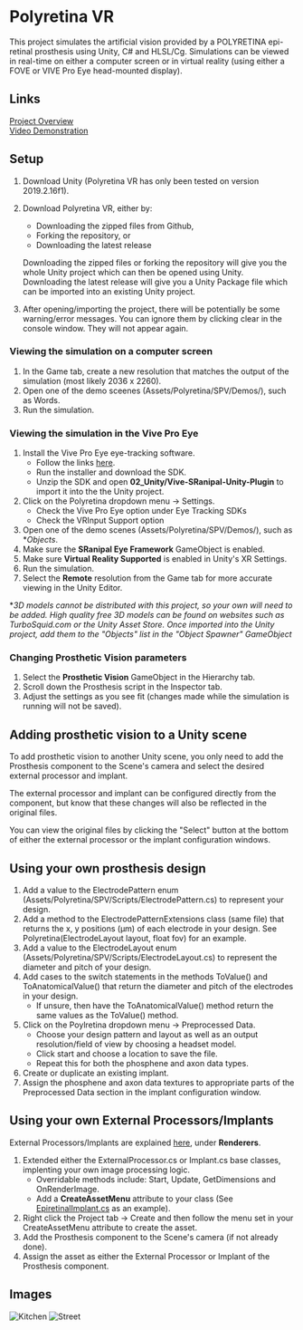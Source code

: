 # Polyretina VR

This project simulates the artificial vision provided by a POLYRETINA epi-retinal prosthesis using Unity, C# and HLSL/Cg. Simulations can be viewed in real-time on either a computer screen or in virtual reality (using either a FOVE or VIVE Pro Eye head-mounted display).

## Links

[Project Overview](https://github.com/jakethorn/polyretina_vr/blob/main/Project%20Overview.pdf)  
[Video Demonstration](https://youtu.be/uyKb91gg8po)

## Setup

1. Download Unity (Polyretina VR has only been tested on version 2019.2.16f1).
2. Download Polyretina VR, either by:
   - Downloading the zipped files from Github,
   - Forking the repository, or
   - Downloading the latest release
   
   Downloading the zipped files or forking the repository will give you the whole Unity project which can then be opened using Unity. Downloading the latest release will give you a Unity Package file which can be imported into an existing Unity project.
3. After opening/importing the project, there will be potentially be some warning/error messages. You can ignore them by clicking clear in the console window. They will not appear again.

### Viewing the simulation on a computer screen

1. In the Game tab, create a new resolution that matches the output of the simulation (most likely 2036 x 2260).
2. Open one of the demo sceenes (Assets/Polyretina/SPV/Demos/), such as Words.
3. Run the simulation.

### Viewing the simulation in the Vive Pro Eye

1. Install the Vive Pro Eye eye-tracking software.
   - Follow the links [here](https://developer.vive.com/resources/knowledgebase/vive-sranipal-sdk/).
   - Run the installer and download the SDK.
   - Unzip the SDK and open **02_Unity/Vive-SRanipal-Unity-Plugin** to import it into the the Unity project.
2. Click on the Polyretina dropdown menu -> Settings.
   - Check the Vive Pro Eye option under Eye Tracking SDKs
   - Check the VRInput Support option
3. Open one of the demo scenes (Assets/Polyretina/SPV/Demos/), such as **Objects*.
4. Make sure the **SRanipal Eye Framework** GameObject is enabled.
5. Make sure **Virtual Reality Supported** is enabled in Unity's XR Settings.
6. Run the simulation.
7. Select the **Remote** resolution from the Game tab for more accurate viewing in the Unity Editor.

**3D models cannot be distributed with this project, so your own will need to be added. High quality free 3D models can be found on websites such as TurboSquid.com or the Unity Asset Store. Once imported into the Unity project, add them to the "Objects" list in the "Object Spawner" GameObject*

### Changing Prosthetic Vision parameters

1. Select the **Prosthetic Vision** GameObject in the Hierarchy tab.
2. Scroll down the Prosthesis script in the Inspector tab.
3. Adjust the settings as you see fit (changes made while the simulation is running will not be saved).

## Adding prosthetic vision to a Unity scene

To add prosthetic vision to another Unity scene, you only need to add the Prosthesis component to the Scene's camera and select the desired external processor and implant.  
  
The external processor and implant can be configured directly from the component, but know that these changes will also be reflected in the original files.  
  
You can view the original files by clicking the "Select" button at the bottom of either the external processor or the implant configuration windows.

## Using your own prosthesis design

1. Add a value to the ElectrodePattern enum (Assets/Polyretina/SPV/Scripts/ElectrodePattern.cs) to represent your design.
2. Add a method to the ElectrodePatternExtensions class (same file) that returns the x, y positions (μm) of each electrode in your design. See Polyretina(ElectrodeLayout layout, float fov) for an example.
3. Add a value to the ElectrodeLayout enum (Assets/Polyretina/SPV/Scripts/ElectrodeLayout.cs) to represent the diameter and pitch of your design.
4. Add cases to the switch statements in the methods ToValue() and ToAnatomicalValue() that return the diameter and pitch of the electrodes in your design.
   - If unsure, then have the ToAnatomicalValue() method return the same values as the ToValue() method.
5. Click on the Poylretina dropdown menu -> Preprocessed Data.
   - Choose your design pattern and layout as well as an output resolution/field of view by choosing a headset model.
   - Click start and choose a location to save the file.
   - Repeat this for both the phosphene and axon data types.
6. Create or duplicate an existing implant.
7. Assign the phosphene and axon data textures to appropriate parts of the Preprocessed Data section in the implant configuration window.

## Using your own External Processors/Implants

External Processors/Implants are explained [here](https://github.com/lne-lab/polyretina_vr/tree/master/Assets/Polyretina/SPV), under **Renderers**.

1. Extended either the ExternalProcessor.cs or Implant.cs base classes, implenting your own image processing logic.
   - Overridable methods include: Start, Update, GetDimensions and OnRenderImage.
   - Add a **CreateAssetMenu** attribute to your class (See [EpiretinalImplant.cs](https://github.com/lne-lab/polyretina_vr/blob/master/Assets/Polyretina/SPV/Scripts/Epiretinal/EpiretinalImplant.cs) as an example).
2. Right click the Project tab -> Create and then follow the menu set in your CreateAssetMenu attribute to create the asset.
4. Add the Prosthesis component to the Scene's camera (if not already done).
5. Assign the asset as either the External Processor or Implant of the Prosthesis component.

## Images
![Kitchen](https://github.com/jakethorn/polyretina_vr/blob/main/Images/kitchen.png)
![Street](https://github.com/jakethorn/polyretina_vr/blob/main/Images/street.png)
